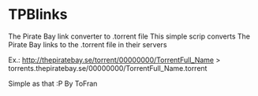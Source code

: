 TPBlinks
========

The Pirate Bay link converter to .torrent file
This simple scrip converts The Pirate Bay links to the .torrent file in their servers

Ex.:
http://thepiratebay.se/torrent/00000000/TorrentFull_Name	>	torrents.thepiratebay.se/00000000/TorrentFull_Name.torrent


Simple as that :P
By ToFran